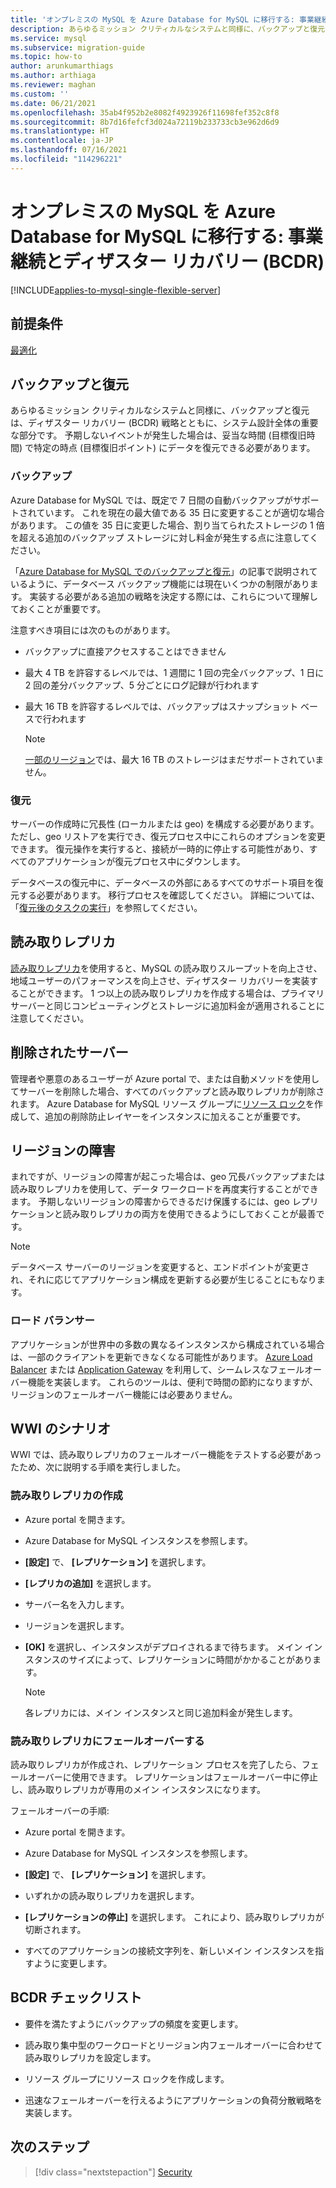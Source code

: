 ```yaml
---
title: 'オンプレミスの MySQL を Azure Database for MySQL に移行する: 事業継続とディザスター リカバリー (BCDR)'
description: あらゆるミッション クリティカルなシステムと同様に、バックアップと復元は、ディザスター リカバリー (BCDR) 戦略とともに、システム設計全体の重要な部分です。
ms.service: mysql
ms.subservice: migration-guide
ms.topic: how-to
author: arunkumarthiags
ms.author: arthiaga
ms.reviewer: maghan
ms.custom: ''
ms.date: 06/21/2021
ms.openlocfilehash: 35ab4f952b2e8082f4923926f11698fef352c8f8
ms.sourcegitcommit: 8b7d16fefcf3d024a72119b233733cb3e962d6d9
ms.translationtype: HT
ms.contentlocale: ja-JP
ms.lasthandoff: 07/16/2021
ms.locfileid: "114296221"
---
```

# <a name="migrate-mysql-on-premises-to-azure-database-for-mysql-business-continuity-and-disaster-recovery-bcdr"></a>オンプレミスの MySQL を Azure Database for MySQL に移行する: 事業継続とディザスター リカバリー (BCDR)

[!INCLUDE[applies-to-mysql-single-flexible-server](../../includes/applies-to-mysql-single-flexible-server.md)]

## <a name="prerequisites"></a>前提条件

[最適化](11-optimization.md)

## <a name="back-up-and-restore"></a>バックアップと復元

あらゆるミッション クリティカルなシステムと同様に、バックアップと復元は、ディザスター リカバリー (BCDR) 戦略とともに、システム設計全体の重要な部分です。 予期しないイベントが発生した場合は、妥当な時間 (目標復旧時間) で特定の時点 (目標復旧ポイント) にデータを復元できる必要があります。

### <a name="backup"></a>バックアップ

Azure Database for MySQL では、既定で 7 日間の自動バックアップがサポートされています。 これを現在の最大値である 35 日に変更することが適切な場合があります。 この値を 35 日に変更した場合、割り当てられたストレージの 1 倍を超える追加のバックアップ ストレージに対し料金が発生する点に注意してください。

「[Azure Database for MySQL でのバックアップと復元](../../concepts-backup.md)」の記事で説明されているように、データベース バックアップ機能には現在いくつかの制限があります。 実装する必要がある追加の戦略を決定する際には、これらについて理解しておくことが重要です。

注意すべき項目には次のものがあります。

- バックアップに直接アクセスすることはできません

- 最大 4 TB を許容するレベルでは、1 週間に 1 回の完全バックアップ、1 日に 2 回の差分バックアップ、5 分ごとにログ記録が行われます

- 最大 16 TB を許容するレベルでは、バックアップはスナップショット ベースで行われます

    > [!NOTE]
    > [一部のリージョン](../../concepts-pricing-tiers.md#storage)では、最大 16 TB のストレージはまだサポートされていません。

### <a name="restore"></a>復元

サーバーの作成時に冗長性 (ローカルまたは geo) を構成する必要があります。 ただし、geo リストアを実行でき、復元プロセス中にこれらのオプションを変更できます。 復元操作を実行すると、接続が一時的に停止する可能性があり、すべてのアプリケーションが復元プロセス中にダウンします。

データベースの復元中に、データベースの外部にあるすべてのサポート項目を復元する必要があります。 移行プロセスを確認してください。 詳細については、「[復元後のタスクの実行](../../concepts-backup.md#perform-post-restore-tasks)」を参照してください。

## <a name="read-replicas"></a>読み取りレプリカ

[読み取りレプリカ](../../concepts-read-replicas.md)を使用すると、MySQL の読み取りスループットを向上させ、地域ユーザーのパフォーマンスを向上させ、ディザスター リカバリーを実装することができます。 1 つ以上の読み取りレプリカを作成する場合は、プライマリ サーバーと同じコンピューティングとストレージに追加料金が適用されることに注意してください。

## <a name="deleted-servers"></a>削除されたサーバー

管理者や悪意のあるユーザーが Azure portal で、または自動メソッドを使用してサーバーを削除した場合、すべてのバックアップと読み取りレプリカが削除されます。 Azure Database for MySQL リソース グループに[リソース ロック](../../../azure-resource-manager/management/lock-resources.md)を作成して、追加の削除防止レイヤーをインスタンスに加えることが重要です。

## <a name="regional-failure"></a>リージョンの障害

まれですが、リージョンの障害が起こった場合は、geo 冗長バックアップまたは読み取りレプリカを使用して、データ ワークロードを再度実行することができます。 予期しないリージョンの障害からできるだけ保護するには、geo レプリケーションと読み取りレプリカの両方を使用できるようにしておくことが最善です。

> [!NOTE]
> データベース サーバーのリージョンを変更すると、エンドポイントが変更され、それに応じてアプリケーション構成を更新する必要が生じることにもなります。

### <a name="load-balancers"></a>ロード バランサー

アプリケーションが世界中の多数の異なるインスタンスから構成されている場合は、一部のクライアントを更新できなくなる可能性があります。 [Azure Load Balancer](../../../load-balancer/load-balancer-overview.md) または [Application Gateway](../../../application-gateway/overview.md) を利用して、シームレスなフェールオーバー機能を実装します。 これらのツールは、便利で時間の節約になりますが、リージョンのフェールオーバー機能には必要ありません。

## <a name="wwi-scenario"></a>WWI のシナリオ

WWI では、読み取りレプリカのフェールオーバー機能をテストする必要があったため、次に説明する手順を実行しました。

### <a name="creating-a-read-replica"></a>読み取りレプリカの作成

- Azure portal を開きます。

- Azure Database for MySQL インスタンスを参照します。

- **[設定]** で、 **[レプリケーション]** を選択します。

- **[レプリカの追加]** を選択します。

- サーバー名を入力します。

- リージョンを選択します。

- **[OK]** を選択し、インスタンスがデプロイされるまで待ちます。 メイン インスタンスのサイズによって、レプリケーションに時間がかかることがあります。

    > [!NOTE]
    > 各レプリカには、メイン インスタンスと同じ追加料金が発生します。

### <a name="fail-over-to-read-replica"></a>読み取りレプリカにフェールオーバーする

読み取りレプリカが作成され、レプリケーション プロセスを完了したら、フェールオーバーに使用できます。 レプリケーションはフェールオーバー中に停止し、読み取りレプリカが専用のメイン インスタンスになります。

フェールオーバーの手順:

- Azure portal を開きます。

- Azure Database for MySQL インスタンスを参照します。

- **[設定]** で、 **[レプリケーション]** を選択します。

- いずれかの読み取りレプリカを選択します。

- **[レプリケーションの停止]** を選択します。 これにより、読み取りレプリカが切断されます。

- すべてのアプリケーションの接続文字列を、新しいメイン インスタンスを指すように変更します。

## <a name="bcdr-checklist"></a>BCDR チェックリスト

- 要件を満たすようにバックアップの頻度を変更します。

- 読み取り集中型のワークロードとリージョン内フェールオーバーに合わせて読み取りレプリカを設定します。

- リソース グループにリソース ロックを作成します。

- 迅速なフェールオーバーを行えるようにアプリケーションの負荷分散戦略を実装します。  


## <a name="next-steps"></a>次のステップ

> [!div class="nextstepaction"]
> [Security](./13-security.md)